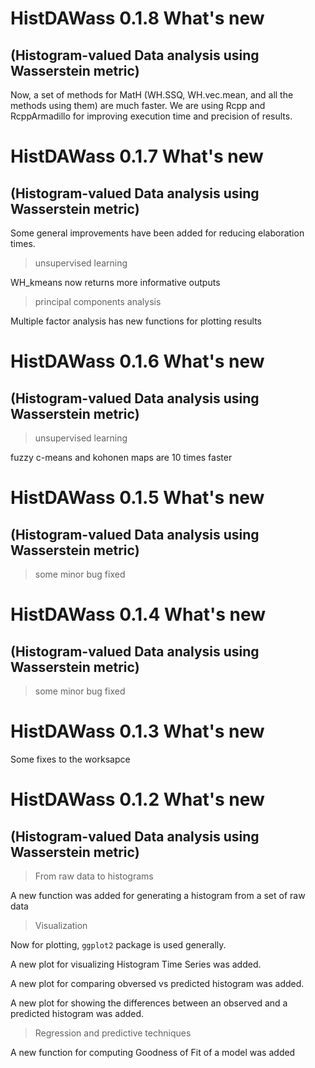 <!-- README.md is generated from README.Rmd. Please edit that file -->
HistDAWass 0.1.8 What's new
===========================

(Histogram-valued Data analysis using Wasserstein metric)
---------------------------------------------------------

Now, a set of methods for MatH (WH.SSQ, WH.vec.mean, and all the methods using them) are much faster. We are using Rcpp and RcppArmadillo for improving execution time and precision of results.

HistDAWass 0.1.7 What's new
===========================

(Histogram-valued Data analysis using Wasserstein metric)
---------------------------------------------------------

Some general improvements have been added for reducing elaboration times.

> unsupervised learning

WH\_kmeans now returns more informative outputs

> principal components analysis

Multiple factor analysis has new functions for plotting results

HistDAWass 0.1.6 What's new
===========================

(Histogram-valued Data analysis using Wasserstein metric)
---------------------------------------------------------

> unsupervised learning

fuzzy c-means and kohonen maps are 10 times faster

HistDAWass 0.1.5 What's new
===========================

(Histogram-valued Data analysis using Wasserstein metric)
---------------------------------------------------------

> some minor bug fixed

HistDAWass 0.1.4 What's new
===========================

(Histogram-valued Data analysis using Wasserstein metric)
---------------------------------------------------------

> some minor bug fixed

HistDAWass 0.1.3 What's new
===========================

Some fixes to the worksapce

HistDAWass 0.1.2 What's new
===========================

(Histogram-valued Data analysis using Wasserstein metric)
---------------------------------------------------------

> From raw data to histograms

A new function was added for generating a histogram from a set of raw data

> Visualization

Now for plotting, `ggplot2` package is used generally.

A new plot for visualizing Histogram Time Series was added.

A new plot for comparing obversed vs predicted histogram was added.

A new plot for showing the differences between an observed and a predicted histogram was added.

> Regression and predictive techniques

A new function for computing Goodness of Fit of a model was added
